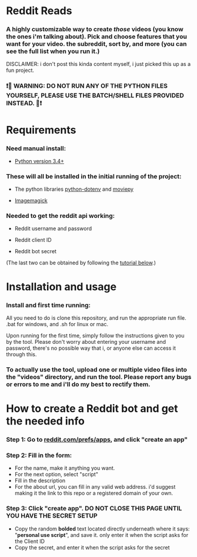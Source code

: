 # Reddit Reads
### A highly customizable way to create *those* videos (you know the ones i'm talking about). Pick and choose features that you want for your video. the subreddit, sort by, and more (you can see the full list when you run it.)

DISCLAIMER: i don't post this kinda content myself, i just picked this up as a fun project.

### ❗🚨 WARNING: DO NOT RUN ANY OF THE PYTHON FILES YOURSELF, PLEASE USE THE BATCH/SHELL FILES PROVIDED INSTEAD. 🚨❗ 

# Requirements

### Need manual install:
- [Python version 3.4+](https://www.python.org/downloads/)

### These will all be installed in the initial running of the project:
- The python libraries [python-dotenv](https://pypi.org/project/python-dotenv/) and [moviepy](https://pypi.org/project/moviepy/)

- [Imagemagick](https://imagemagick.org/)

### Needed to get the reddit api working:
- Reddit username and password

- Reddit client ID

- Reddit bot secret

(The last two can be obtained by following the [tutorial below](#how-to-create-a-reddit-bot-and-get-the-needed-info).)

# Installation and usage

### Install and first time running:
All you need to do is clone this repository, and run the appropriate run file. .bat for windows, and .sh for linux or mac.

Upon running for the first time, simply follow the instructions given to you by the tool. Please don't worry about entering your username and password, there's no possible way that i, or anyone else can access it through this.

### To actually use the tool, upload one or multiple video files into the "videos" directory, and run the tool. Please report any bugs or errors to me and i'll do my best to rectify them.

# How to create a Reddit bot and get the needed info

### Step 1: Go to [reddit.com/prefs/apps](https://www.reddit.com/prefs/apps), and click "create an app"
### Step 2: Fill in the form:
- For the name, make it anything you want.
- For the next option, select "script"
- Fill in the description
- For the about url, you can fill in any valid web address. i'd suggest making it the link to this repo or a registered domain of your own.
### Step 3: Click "create app". DO NOT CLOSE THIS PAGE UNTIL YOU HAVE THE SECRET SETUP
- Copy the random **bolded** text located directly underneath where it says: "**personal use script**", and save it. only enter it when the script asks for the Client ID
- Copy the secret, and enter it when the script asks for the secret